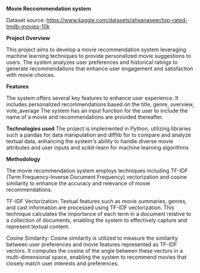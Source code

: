 **Movie Reccommendation system**

Dataset source: https://www.kaggle.com/datasets/ahsanaseer/top-rated-tmdb-movies-10k

**Project Overview**

This project aims to develop a movie recommendation system leveraging machine learning techniques to provide personalized movie suggestions to users. 
The system analyzes user preferences and historical ratings to generate recommendations that enhance user engagement and satisfaction with movie choices.

**Features**

The system offers several key features to enhance user experience. 
It includes personalized recommendations based on the title, genre, overview, vote_average
The system has an input function for the user to include the name of a movie and recommendations are provided thereafter.

**Technologies used**
The project is implemented in Python, utilizing libraries such a pandas for data manipulation and difflib for to compare and analyze textual data, enhancing the system's ability to handle diverse movie attributes and user inputs 
and scikit-learn for machine learning algorithms

**Methodology**

The movie recommendation system employs techniques including TF-IDF (Term Frequency-Inverse Document Frequency) vectorization and cosine similarity to enhance the accuracy and relevance of movie recommendations.

TF-IDF Vectorization: Textual features such as movie summaries, genres, and cast information are processed using TF-IDF vectorization. This technique calculates the importance of each term in a document relative to a collection of documents, enabling the system to effectively capture and represent textual content.

Cosine Similarity: Cosine similarity is utilized to measure the similarity between user preferences and movie features represented as TF-IDF vectors. It computes the cosine of the angle between these vectors in a multi-dimensional space, enabling the system to recommend movies that closely match user interests and preferences.



